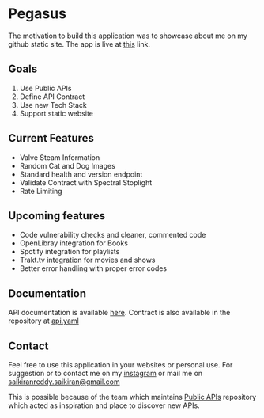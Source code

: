 # Pegasus

The motivation to build this application was to showcase about me on my github static site. The app is live at [this](https://walrus-app-lrhok.ondigitalocean.app/) link.

## Goals

1. Use Public APIs
2. Define API Contract
3. Use new Tech Stack
4. Support static website

## Current Features

* Valve Steam Information
* Random Cat and Dog Images
* Standard health and version endpoint
* Validate Contract with Spectral Stoplight
* Rate Limiting

## Upcoming features


* Code vulnerability checks and cleaner, commented code
* OpenLibray integration for Books
* Spotify integration for playlists
* Trakt.tv integration for movies and shows
* Better error handling with proper error codes

## Documentation

API documentation is available [here](https://walrus-app-lrhok.ondigitalocean.app/api-docs). Contract is also available in the repository at [api.yaml](source/api/api.yaml)

## Contact

Feel free to use this application in your websites or personal use. For suggestion or to contact me on my [instagram](https://www.instagram.com/pskiranreddy/)
or mail me on [saikiranreddy.saikiran@gmail.com](mailto:saikiranreddy.saikiran@gmail.com)

This is possible because of the team which maintains [Public APIs](https://github.com/public-apis/public-apis) repository which acted as inspiration and place to discover new APIs.
